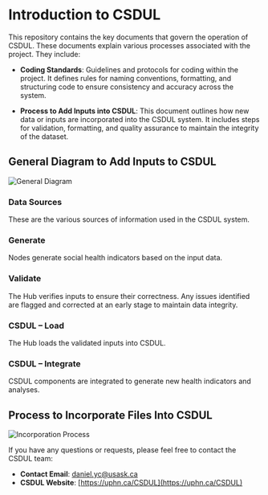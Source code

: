 # Introduction to CSDUL

This repository contains the key documents that govern the operation of CSDUL. These documents explain various processes associated with the project. They include:

- **Coding Standards**: Guidelines and protocols for coding within the project. It defines rules for naming conventions, formatting, and structuring code to ensure consistency and accuracy across the system.
  
- **Process to Add Inputs into CSDUL**: This document outlines how new data or inputs are incorporated into the CSDUL system. It includes steps for validation, formatting, and quality assurance to maintain the integrity of the dataset.

## General Diagram to Add Inputs to CSDUL

![General Diagram](https://github.com/user-attachments/assets/b4c8a4ba-49db-4e8e-b4bb-f189e0de3b5a)

### Data Sources
These are the various sources of information used in the CSDUL system.

### Generate
Nodes generate social health indicators based on the input data.

### Validate
The Hub verifies inputs to ensure their correctness. Any issues identified are flagged and corrected at an early stage to maintain data integrity.

### CSDUL – Load
The Hub loads the validated inputs into CSDUL.

### CSDUL – Integrate
CSDUL components are integrated to generate new health indicators and analyses.

## Process to Incorporate Files Into CSDUL

![Incorporation Process](https://github.com/user-attachments/assets/1074f403-a706-4687-8097-e7027ddee57a)

If you have any questions or requests, please feel free to contact the CSDUL team:

- **Contact Email**: [daniel.yc@usask.ca](mailto:daniel.yc@usask.ca)
- **CSDUL Website**: [https://uphn.ca/CSDUL](https://uphn.ca/CSDUL)
